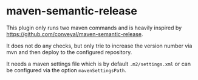 # maven-semantic-release

This plugin only runs two maven commands and is heavily inspired by https://github.com/conveyal/maven-semantic-release.

It does not do any checks, but only trie to increase the version number via mvn and then deploy to the configured repository.

It needs a maven settings file which is by default `.m2/settings.xml` or can be configured via the option `mavenSettingsPath`.
